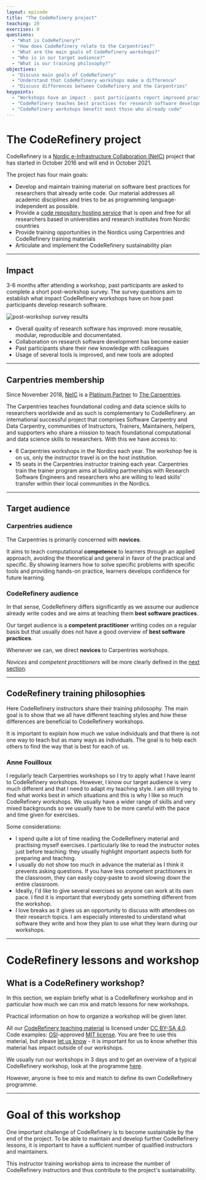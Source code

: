 ```yaml
---
layout: episode
title: "The CodeRefinery project"
teaching: 20
exercises: 0
questions:
  - "What is CodeRefinery?"
  - "How does CodeRefinery relate to the Carpentries?"
  - "What are the main goals of CodeRefinery workshops?"
  - "Who is in our target audience?"
  - "What is our training philosophy?"
objectives:
  - "Discuss main goals of CodeRefinery"
  - "Understand that CodeRefinery workshops make a difference"
  - "Discuss differences between CodeRefinery and the Carpentries"
keypoints:
  - "Workshops have an impact - past participants report improved practices"
  - "CodeRefinery teaches best practices for research software development"
  - "CodeRefinery workshops benefit most those who already code"
---
```


# The CodeRefinery project

CodeRefinery is a [Nordic e-Infrastructure Collaboration (NeIC)](https://neic.no/) project that has started in October 2016 and will end in October 2021.

The project has four main goals:

- Develop and maintain training material on software best practices for researchers that already write code. Our material addresses all academic disciplines and tries to be as programming language-independent as possible.
- Provide a [code repository hosting service](https://coderefinery.org/repository/) that is open and free for all researchers based in universities and research institutes from Nordic countries
- Provide training opportunities in the Nordics using Carpentries and CodeRefinery training materials
- Articulate and implement the CodeRefinery sustainability plan

---

## Impact

3-6 months after attending a workshop, past participants are asked to complete a short post-workshop survey.
The survey questions aim to establish what impact CodeRefinery workshops have on how past participants develop 
research software.

![post-workshop survey results](https://coderefinery.org/assets/img/heatmap_yesno.png)

- Overall quality of research software has improved: more reusable, modular, reproducible and documentated.
- Collaboration on research software development has become easier
- Past participants share their new knowledge with colleagues
- Usage of several tools is improved, and new tools are adopted

---

## Carpentries membership

Since November 2018, [NeIC](https://neic.no) is a [Platinum Partner](https://carpentries.org/members/) to [The Carpentries](https://carpentries.org/).

The Carpentries teaches foundational coding and data science skills to researchers worldwide and as such is complementary to CodeRefinery. 
an international successful project that comprises Software Carpentry and Data Carpentry, communities of Instructors, Trainers, Maintainers, helpers, 
and supporters who share a mission to teach foundational computational and data science skills to researchers. With this we have access to:

- 6 Carpentries workshops in the Nordics each year. The workshop fee is on us, only the instructor travel is on the host institution.
- 15 seats in the Carpentries instructor training each year. Carpentries train the trainer program aims at building partnerships with Research Software Engineers and researchers who are willing to lead skills' transfer within their local communities in the Nordics.

---

## Target audience

### Carpentries audience

The Carpentries is primarily concerned with **novices**. 

It aims to teach computational **competence** to learners through an applied approach, avoiding the theoretical and general in favor of the practical and specific. 
By showing learners how to solve specific problems with specific tools and providing hands-on practice, learners develops confidence for future learning.

### CodeRefinery audience

In that sense, CodeRefinery differs significantly as we assume our audience already write codes and we aims at teaching them **best software practices**.

Our target audience is a **competent practitioner** writing codes on a regular basis but that usually does not have a good overview of **best software practices**.

Whenever we can, we direct **novices** to Carpentries workshops.

*Novices* and *competent practitioners* will be more clearly defined in the [next section](02-teachingstyle.md).

---

## CodeRefinery training philosophies

Here CodeRefinery instructors share their training philosophy. The main goal is to show that we all have different teaching styles and how these differences are beneficial to CodeRefinery workshops.

It is important to explain how much we value individuals and that there is not one way to teach but as many ways as individuals. The goal is to help each others to find the way that is best for each of us.

### Anne Fouilloux

I regularly teach Carpentries workshops so I try to apply what I have learnt to CodeRefinery workshops. However, I know our target audience is very much different and that I need to adapt my teaching style. I am still trying to find what works best in which situations and this is why I like so much CodeRefinery workshops. We usually have a wider range of skills and very mixed backgrounds so we usually have to be more careful with the pace and time given for exercises.

Some considerations:
- I spend quite a lot of time reading the CodeRefinery material and practising myself exercises. I particularly like to read the instructor notes just before teaching: they usually highlight important aspects both for preparing and teaching. 
- I usually do not show too much in advance the material as I think it prevents asking questions. If you have less competent practitioners in the classroom, they can easily copy-paste to avoid slowing down the entire classroom.
- Ideally, I'd like to give several exercises so anyone can work at its own pace. I find it is important that everybody gets something different from the workshop. 
- I love breaks as it gives us an opportunity to discuss with attendees on their research topics. I am especially interested to understand what software they write and how they plan to use what they learn during our workshops.

---

# CodeRefinery lessons and workshop

## What is a CodeRefinery workshop?

In this section, we explain briefly what is a CodeRefinery workshop and in particular how much we can mix and match lessons for new workshops.

Practical information on how to organize a workshop will be given later.

All our [CodeRefinery teaching material](https://coderefinery.org/lessons/) is licensed under [CC BY-SA 4.0](https://creativecommons.org/licenses/by-sa/4.0/). Code examples: [OSI](http://opensource.org/)-approved [MIT license](http://opensource.org/licenses/mit-license.html). You are free to use this material, but please [let us know](https://coderefinery.org/contact/) - it is important for us to know whether this material has impact outside of our workshops.

We usually run our workshops in 3 days and to get an overview of a typical CodeRefinery workshop, look at the programme  [here](https://coderefinery.org/workshops/2019-10-22-trondheim/).

However, anyone is free to mix and match to define its own CodeRefinery programme.

---

# Goal of this workshop

One important challenge of CodeRefinery is to become sustainable by the end of the project. To be able to maintain and develop further CodeRefinery lessons, it is important to have a sufficient number of qualified instructors and maintainers. 

This instructor training workshop aims to increase the number of CodeRefinery instructors 
and thus contribute to the project's sustainability.


